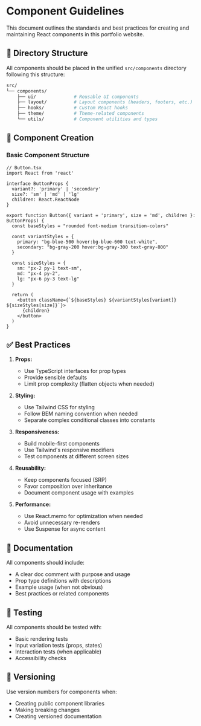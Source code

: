 # Component Guidelines

This document outlines the standards and best practices for creating and maintaining React components in this portfolio website.

## 📁 Directory Structure

All components should be placed in the unified `src/components` directory following this structure:

```bash
src/
└── components/
    ├── ui/              # Reusable UI components
    ├── layout/          # Layout components (headers, footers, etc.)
    ├── hooks/           # Custom React hooks
    ├── theme/           # Theme-related components
    └── utils/           # Component utilities and types
```

## 🧱 Component Creation

### Basic Component Structure
```tsx
// Button.tsx
import React from 'react'

interface ButtonProps {
  variant?: 'primary' | 'secondary'
  size?: 'sm' | 'md' | 'lg'
  children: React.ReactNode
}

export function Button({ variant = 'primary', size = 'md', children }: ButtonProps) {
  const baseStyles = "rounded font-medium transition-colors"
  
  const variantStyles = {
    primary: "bg-blue-500 hover:bg-blue-600 text-white",
    secondary: "bg-gray-200 hover:bg-gray-300 text-gray-800"
  }
  
  const sizeStyles = {
    sm: "px-2 py-1 text-sm",
    md: "px-4 py-2",
    lg: "px-6 py-3 text-lg"
  }
  
  return (
    <button className={`${baseStyles} ${variantStyles[variant]} ${sizeStyles[size]}`}>
      {children}
    </button>
  )
}
```

## ✅ Best Practices

1. **Props:**
   - Use TypeScript interfaces for prop types
   - Provide sensible defaults
   - Limit prop complexity (flatten objects when needed)

2. **Styling:**
   - Use Tailwind CSS for styling
   - Follow BEM naming convention when needed
   - Separate complex conditional classes into constants

3. **Responsiveness:**
   - Build mobile-first components
   - Use Tailwind's responsive modifiers
   - Test components at different screen sizes

4. **Reusability:**
   - Keep components focused (SRP)
   - Favor composition over inheritance
   - Document component usage with examples

5. **Performance:**
   - Use React.memo for optimization when needed
   - Avoid unnecessary re-renders
   - Use Suspense for async content

## 📝 Documentation

All components should include:
- A clear doc comment with purpose and usage
- Prop type definitions with descriptions
- Example usage (when not obvious)
- Best practices or related components

## 🧪 Testing

All components should be tested with:
- Basic rendering tests
- Input variation tests (props, states)
- Interaction tests (when applicable)
- Accessibility checks

## 🔄 Versioning

Use version numbers for components when:
- Creating public component libraries
- Making breaking changes
- Creating versioned documentation
